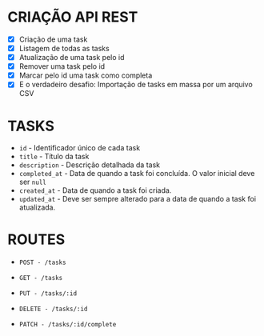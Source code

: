 # CRIAÇÃO API REST

- [X] Criação de uma task
- [X] Listagem de todas as tasks
- [X] Atualização de uma task pelo id
- [X] Remover uma task pelo id
- [X] Marcar pelo id uma task como completa
- [X] E o verdadeiro desafio: Importação de tasks em massa por um arquivo CSV

# TASKS

- `id` - Identificador único de cada task
- `title` - Título da task
- `description` - Descrição detalhada da task
- `completed_at` - Data de quando a task foi concluída. O valor inicial deve ser `null`
- `created_at` - Data de quando a task foi criada.
- `updated_at` - Deve ser sempre alterado para a data de quando a task foi atualizada.

# ROUTES

- `POST - /tasks`
       
- `GET - /tasks`
    
- `PUT - /tasks/:id`
        
- `DELETE - /tasks/:id`

- `PATCH - /tasks/:id/complete`
